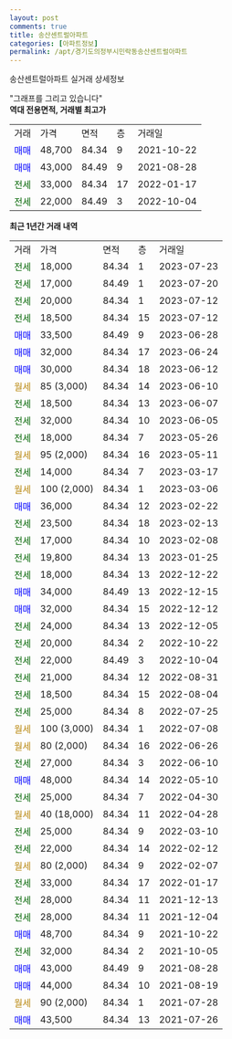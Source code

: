 ```yaml
---
layout: post
comments: true
title: 송산센트럴아파트
categories: [아파트정보]
permalink: /apt/경기도의정부시민락동송산센트럴아파트
---
```


송산센트럴아파트 실거래 상세정보

<script type="text/javascript">
  google.charts.load('current', {'packages':['line', 'corechart']});
  google.charts.setOnLoadCallback(drawChart);

  function drawChart() {
    var data = new google.visualization.DataTable();
    data.addColumn('date', '거래일');
    data.addColumn('number', "매매");
    data.addColumn('number', "전세");
    data.addColumn('number', "전매");

    data.addRows([[new Date(Date.parse("2023-07-23")), null, 18000, null], [new Date(Date.parse("2023-07-20")), null, 17000, null], [new Date(Date.parse("2023-07-12")), null, 20000, null], [new Date(Date.parse("2023-07-12")), null, 18500, null], [new Date(Date.parse("2023-06-28")), 33500, null, null], [new Date(Date.parse("2023-06-24")), 32000, null, null], [new Date(Date.parse("2023-06-12")), 30000, null, null], [new Date(Date.parse("2023-06-10")), null, null, null], [new Date(Date.parse("2023-06-07")), null, 18500, null], [new Date(Date.parse("2023-06-05")), null, 32000, null], [new Date(Date.parse("2023-05-26")), null, 18000, null], [new Date(Date.parse("2023-05-11")), null, null, null], [new Date(Date.parse("2023-03-17")), null, 14000, null], [new Date(Date.parse("2023-03-06")), null, null, null], [new Date(Date.parse("2023-02-22")), 36000, null, null], [new Date(Date.parse("2023-02-13")), null, 23500, null], [new Date(Date.parse("2023-02-08")), null, 17000, null], [new Date(Date.parse("2023-01-25")), null, 19800, null], [new Date(Date.parse("2022-12-22")), null, 18000, null], [new Date(Date.parse("2022-12-15")), 34000, null, null], [new Date(Date.parse("2022-12-12")), 32000, null, null], [new Date(Date.parse("2022-12-05")), null, 24000, null], [new Date(Date.parse("2022-10-22")), null, 20000, null], [new Date(Date.parse("2022-10-04")), null, 22000, null], [new Date(Date.parse("2022-08-31")), null, 21000, null], [new Date(Date.parse("2022-08-04")), null, 18500, null], [new Date(Date.parse("2022-07-25")), null, 25000, null], [new Date(Date.parse("2022-07-08")), null, null, null], [new Date(Date.parse("2022-06-26")), null, null, null], [new Date(Date.parse("2022-06-10")), null, 27000, null], [new Date(Date.parse("2022-05-10")), 48000, null, null], [new Date(Date.parse("2022-04-30")), null, 25000, null], [new Date(Date.parse("2022-04-28")), null, null, null], [new Date(Date.parse("2022-03-10")), null, 25000, null], [new Date(Date.parse("2022-02-12")), null, 22000, null], [new Date(Date.parse("2022-02-07")), null, null, null], [new Date(Date.parse("2022-01-17")), null, 33000, null], [new Date(Date.parse("2021-12-13")), null, 28000, null], [new Date(Date.parse("2021-12-04")), null, 28000, null], [new Date(Date.parse("2021-10-22")), 48700, null, null], [new Date(Date.parse("2021-10-05")), null, 32000, null], [new Date(Date.parse("2021-08-28")), 43000, null, null], [new Date(Date.parse("2021-08-19")), 44000, null, null], [new Date(Date.parse("2021-07-28")), null, null, null], [new Date(Date.parse("2021-07-26")), 43500, null, null]]);

    var options = {
      hAxis: {
        format: 'yyyy/MM/dd'
      },    
      lineWidth: 0,
      pointsVisible: true,    
      title: '최근 1년간 유형별 실거래가 분포',
      legend: { position: 'bottom' }
    };

    var formatter = new google.visualization.NumberFormat({pattern:'###,###'} );
    formatter.format(data, 1);
    formatter.format(data, 2);
    
    setTimeout(function() {
        var chart = new google.visualization.LineChart(document.getElementById('columnchart_material'));
        chart.draw(data, (options));
        document.getElementById('loading').style.display = 'none';
    }, 200);
  }
</script>


<div id="loading" style="z-index:20; display: block; margin-left: 0px">"그래프를 그리고 있습니다"</div>
<div id="columnchart_material" style="width: 95%; margin-left: 0px; display: block"></div>
<!-- contents start -->
<b>역대 전용면적, 거래별 최고가</b>
<table class="sortable">
    <tr>
      <td>거래</td>
      <td>가격</td>
      <td>면적</td>
      <td>층</td>
      <td>거래일</td>
    </tr>
        <tr>
          <td><a style="color: blue">매매</a></td>
          <td>48,700</td>
          <td>84.34</td>
          <td>9</td>
          <td>2021-10-22</td>
        </tr>            <tr>
          <td><a style="color: blue">매매</a></td>
          <td>43,000</td>
          <td>84.49</td>
          <td>9</td>
          <td>2021-08-28</td>
        </tr>        
        <tr>
              <td><a style="color: darkgreen">전세</a></td>
              <td>33,000</td>
              <td>84.34</td>
              <td>17</td>
              <td>2022-01-17</td>
            </tr>            <tr>
              <td><a style="color: darkgreen">전세</a></td>
              <td>22,000</td>
              <td>84.49</td>
              <td>3</td>
              <td>2022-10-04</td>
            </tr>        
    
</table>

<b>최근 1년간 거래 내역</b>

<table class="sortable">
    <tr>
      <td>거래</td>
      <td>가격</td>
      <td>면적</td>
      <td>층</td>
      <td>거래일</td>
    </tr>
    <tr>
      <td><a style="color: darkgreen">전세</a></td>
      <td>18,000</td>
      <td>84.34</td>
      <td>1</td>
      <td>2023-07-23</td>
    </tr>          <tr>
      <td><a style="color: darkgreen">전세</a></td>
      <td>17,000</td>
      <td>84.49</td>
      <td>1</td>
      <td>2023-07-20</td>
    </tr>          <tr>
      <td><a style="color: darkgreen">전세</a></td>
      <td>20,000</td>
      <td>84.34</td>
      <td>1</td>
      <td>2023-07-12</td>
    </tr>          <tr>
      <td><a style="color: darkgreen">전세</a></td>
      <td>18,500</td>
      <td>84.34</td>
      <td>15</td>
      <td>2023-07-12</td>
    </tr>          <tr>
      <td><a style="color: blue">매매</a></td>
      <td>33,500</td>
      <td>84.49</td>
      <td>9</td>
      <td>2023-06-28</td>
    </tr>          <tr>
      <td><a style="color: blue">매매</a></td>
      <td>32,000</td>
      <td>84.34</td>
      <td>17</td>
      <td>2023-06-24</td>
    </tr>          <tr>
      <td><a style="color: blue">매매</a></td>
      <td>30,000</td>
      <td>84.34</td>
      <td>18</td>
      <td>2023-06-12</td>
    </tr>          <tr>
      <td><a style="color: darkgoldenrod">월세</a></td>
      <td>85 (3,000)</td>
      <td>84.34</td>
      <td>14</td>
      <td>2023-06-10</td>
    </tr>          <tr>
      <td><a style="color: darkgreen">전세</a></td>
      <td>18,500</td>
      <td>84.34</td>
      <td>13</td>
      <td>2023-06-07</td>
    </tr>          <tr>
      <td><a style="color: darkgreen">전세</a></td>
      <td>32,000</td>
      <td>84.34</td>
      <td>10</td>
      <td>2023-06-05</td>
    </tr>          <tr>
      <td><a style="color: darkgreen">전세</a></td>
      <td>18,000</td>
      <td>84.34</td>
      <td>7</td>
      <td>2023-05-26</td>
    </tr>          <tr>
      <td><a style="color: darkgoldenrod">월세</a></td>
      <td>95 (2,000)</td>
      <td>84.34</td>
      <td>16</td>
      <td>2023-05-11</td>
    </tr>          <tr>
      <td><a style="color: darkgreen">전세</a></td>
      <td>14,000</td>
      <td>84.34</td>
      <td>7</td>
      <td>2023-03-17</td>
    </tr>          <tr>
      <td><a style="color: darkgoldenrod">월세</a></td>
      <td>100 (2,000)</td>
      <td>84.34</td>
      <td>1</td>
      <td>2023-03-06</td>
    </tr>          <tr>
      <td><a style="color: blue">매매</a></td>
      <td>36,000</td>
      <td>84.34</td>
      <td>12</td>
      <td>2023-02-22</td>
    </tr>          <tr>
      <td><a style="color: darkgreen">전세</a></td>
      <td>23,500</td>
      <td>84.34</td>
      <td>18</td>
      <td>2023-02-13</td>
    </tr>          <tr>
      <td><a style="color: darkgreen">전세</a></td>
      <td>17,000</td>
      <td>84.34</td>
      <td>10</td>
      <td>2023-02-08</td>
    </tr>          <tr>
      <td><a style="color: darkgreen">전세</a></td>
      <td>19,800</td>
      <td>84.34</td>
      <td>13</td>
      <td>2023-01-25</td>
    </tr>          <tr>
      <td><a style="color: darkgreen">전세</a></td>
      <td>18,000</td>
      <td>84.34</td>
      <td>13</td>
      <td>2022-12-22</td>
    </tr>          <tr>
      <td><a style="color: blue">매매</a></td>
      <td>34,000</td>
      <td>84.49</td>
      <td>13</td>
      <td>2022-12-15</td>
    </tr>          <tr>
      <td><a style="color: blue">매매</a></td>
      <td>32,000</td>
      <td>84.34</td>
      <td>15</td>
      <td>2022-12-12</td>
    </tr>          <tr>
      <td><a style="color: darkgreen">전세</a></td>
      <td>24,000</td>
      <td>84.34</td>
      <td>13</td>
      <td>2022-12-05</td>
    </tr>          <tr>
      <td><a style="color: darkgreen">전세</a></td>
      <td>20,000</td>
      <td>84.34</td>
      <td>2</td>
      <td>2022-10-22</td>
    </tr>          <tr>
      <td><a style="color: darkgreen">전세</a></td>
      <td>22,000</td>
      <td>84.49</td>
      <td>3</td>
      <td>2022-10-04</td>
    </tr>          <tr>
      <td><a style="color: darkgreen">전세</a></td>
      <td>21,000</td>
      <td>84.34</td>
      <td>12</td>
      <td>2022-08-31</td>
    </tr>          <tr>
      <td><a style="color: darkgreen">전세</a></td>
      <td>18,500</td>
      <td>84.34</td>
      <td>15</td>
      <td>2022-08-04</td>
    </tr>          <tr>
      <td><a style="color: darkgreen">전세</a></td>
      <td>25,000</td>
      <td>84.34</td>
      <td>8</td>
      <td>2022-07-25</td>
    </tr>          <tr>
      <td><a style="color: darkgoldenrod">월세</a></td>
      <td>100 (3,000)</td>
      <td>84.34</td>
      <td>1</td>
      <td>2022-07-08</td>
    </tr>          <tr>
      <td><a style="color: darkgoldenrod">월세</a></td>
      <td>80 (2,000)</td>
      <td>84.34</td>
      <td>16</td>
      <td>2022-06-26</td>
    </tr>          <tr>
      <td><a style="color: darkgreen">전세</a></td>
      <td>27,000</td>
      <td>84.34</td>
      <td>3</td>
      <td>2022-06-10</td>
    </tr>          <tr>
      <td><a style="color: blue">매매</a></td>
      <td>48,000</td>
      <td>84.34</td>
      <td>14</td>
      <td>2022-05-10</td>
    </tr>          <tr>
      <td><a style="color: darkgreen">전세</a></td>
      <td>25,000</td>
      <td>84.34</td>
      <td>7</td>
      <td>2022-04-30</td>
    </tr>          <tr>
      <td><a style="color: darkgoldenrod">월세</a></td>
      <td>40 (18,000)</td>
      <td>84.34</td>
      <td>11</td>
      <td>2022-04-28</td>
    </tr>          <tr>
      <td><a style="color: darkgreen">전세</a></td>
      <td>25,000</td>
      <td>84.34</td>
      <td>9</td>
      <td>2022-03-10</td>
    </tr>          <tr>
      <td><a style="color: darkgreen">전세</a></td>
      <td>22,000</td>
      <td>84.34</td>
      <td>14</td>
      <td>2022-02-12</td>
    </tr>          <tr>
      <td><a style="color: darkgoldenrod">월세</a></td>
      <td>80 (2,000)</td>
      <td>84.34</td>
      <td>9</td>
      <td>2022-02-07</td>
    </tr>          <tr>
      <td><a style="color: darkgreen">전세</a></td>
      <td>33,000</td>
      <td>84.34</td>
      <td>17</td>
      <td>2022-01-17</td>
    </tr>          <tr>
      <td><a style="color: darkgreen">전세</a></td>
      <td>28,000</td>
      <td>84.34</td>
      <td>11</td>
      <td>2021-12-13</td>
    </tr>          <tr>
      <td><a style="color: darkgreen">전세</a></td>
      <td>28,000</td>
      <td>84.34</td>
      <td>11</td>
      <td>2021-12-04</td>
    </tr>          <tr>
      <td><a style="color: blue">매매</a></td>
      <td>48,700</td>
      <td>84.34</td>
      <td>9</td>
      <td>2021-10-22</td>
    </tr>          <tr>
      <td><a style="color: darkgreen">전세</a></td>
      <td>32,000</td>
      <td>84.34</td>
      <td>2</td>
      <td>2021-10-05</td>
    </tr>          <tr>
      <td><a style="color: blue">매매</a></td>
      <td>43,000</td>
      <td>84.49</td>
      <td>9</td>
      <td>2021-08-28</td>
    </tr>          <tr>
      <td><a style="color: blue">매매</a></td>
      <td>44,000</td>
      <td>84.34</td>
      <td>10</td>
      <td>2021-08-19</td>
    </tr>          <tr>
      <td><a style="color: darkgoldenrod">월세</a></td>
      <td>90 (2,000)</td>
      <td>84.34</td>
      <td>1</td>
      <td>2021-07-28</td>
    </tr>          <tr>
      <td><a style="color: blue">매매</a></td>
      <td>43,500</td>
      <td>84.34</td>
      <td>13</td>
      <td>2021-07-26</td>
    </tr>      </table>
<!-- contents end -->    

